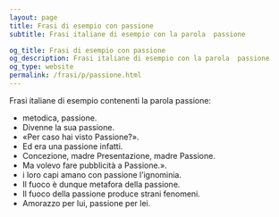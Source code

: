 ```yaml
---
layout: page
title: Frasi di esempio con passione 
subtitle: Frasi italiane di esempio con la parola  passione

og_title: Frasi di esempio con passione 
og_description: Frasi italiane di esempio con la parola  passione
og_type: website
permalink: /frasi/p/passione.html
---
```


Frasi italiane di esempio contenenti la parola passione:


- metodica, passione.
- Divenne la sua passione.
- «Per caso hai visto Passione?».
- Ed era una passione infatti.
- Concezione, madre Presentazione, madre Passione.
- Ma volevo fare pubblicità a Passione.».
- i loro capi amano con passione l’ignominia.
- Il fuoco è dunque metafora della passione.
- Il fuoco della passione produce strani fenomeni.
- Amorazzo per lui, passione per lei.
